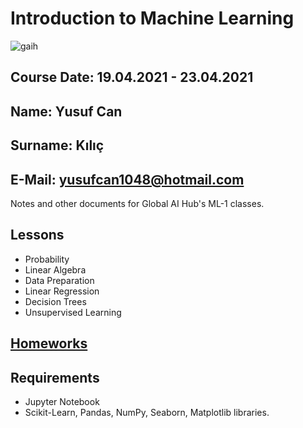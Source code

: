 # Introduction to Machine Learning

![gaih](https://github.com/globalaihub/introduction-to-machine-learning/raw/main/logo.png)
## Course Date: 19.04.2021 - 23.04.2021
## Name: Yusuf Can
## Surname: Kılıç
## E-Mail: yusufcan1048@hotmail.com

Notes and other documents for Global AI Hub's ML-1 classes.

## Lessons 
- Probability
- Linear Algebra
- Data Preparation
- Linear Regression
- Decision Trees
- Unsupervised Learning

## [Homeworks](https://github.com/JosephWesleyanW/globalAiHub/tree/main/Homeworks)

## Requirements
- Jupyter Notebook
- Scikit-Learn, Pandas, NumPy, Seaborn, Matplotlib libraries.
